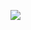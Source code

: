 ![](https://github-profile-summary-cards.vercel.app/api/cards/profile-details?username=StdEnku&theme=github_dark)
